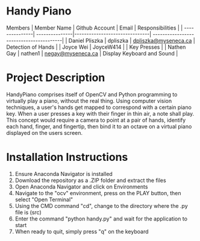 # Handy Piano

Members
|   Member Name  | Github Account |           Email               | Responsibilities                        |
| ---------------| ---------------|-------------------------------| ----------------------------------------|
| Daniel Pliszka | dpliszka       | dpliszka@myseneca.ca          | Detection of Hands                      |
| Joyce Wei      | JoyceW414      |                               | Key Presses                             |
| Nathen Gay     | nathen1        | negay@myseneca.ca             | Display Keyboard and Sound              |

# Project Description 
HandyPiano comprises itself of OpenCV and Python programming to virtually play a piano, without the real thing. Using computer vision techniques, a user's hands get mapped to correspond with a certain piano key. When a user presses a key with their finger in thin air, a note shall play. This concept would require a camera to point at a pair of hands, identify each hand, finger, and fingertip, then bind it to an octave on a virtual piano displayed on the users screen.

# Installation Instructions

1. Ensure Anaconda Navigator is installed
2. Download the repository as a .ZIP folder and extract the files
3. Open Anaconda Navigator and click on Environments
4. Navigate to the "ocv" environment, press on the PLAY button, then select "Open Terminal"
5. Using the CMD command "cd", change to the directory where the .py file is (src)
6. Enter the command "python handy.py" and wait for the application to start
7. When ready to quit, simply press "q" on the keyboard
